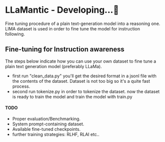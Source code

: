 # LLaMantic - Developing...🚧

Fine tuning procedure of a plain text-generation model into a reasoning one.
LIMA dataset is used in order to fine tune the model for instruction following.

## Fine-tuning for Instruction awareness
The steps below indicate how you can use your own dataset to fine tune a plain text generation model (preferably LLaMa).
- first run "clean_data.py" you'll get the desired format in a jsonl file with the contents of the dataset. Dataset is not too big so it's a quite fast process.
- second run tokenize.py in order to tokenize the dataset.
now the dataset is ready to train the model and train the model with train.py

#### TODO
- Proper evaluation/Benchmarking.
- System prompt-containing dataset.
- Available fine-tuned checkpoints.
- further training strategies: RLHF, RLAI etc..
